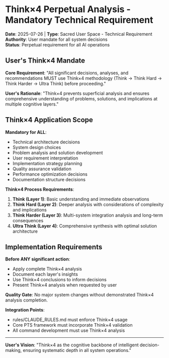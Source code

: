 # Think×4 Perpetual Analysis - Mandatory Technical Requirement

**Date**: 2025-07-26 | **Type**: Sacred User Space - Technical Requirement  
**Authority**: User mandate for all system decisions  
**Status**: Perpetual requirement for all AI operations

## User's Think×4 Mandate

**Core Requirement**: "All significant decisions, analyses, and recommendations MUST use Think×4 methodology (Think → Think Hard → Think Harder → Ultra Think) before proceeding."

**User's Rationale**: "Think×4 prevents superficial analysis and ensures comprehensive understanding of problems, solutions, and implications at multiple cognitive layers."

## Think×4 Application Scope

**Mandatory for ALL**:
- Technical architecture decisions
- System design choices  
- Problem analysis and solution development
- User requirement interpretation
- Implementation strategy planning
- Quality assurance validation
- Performance optimization decisions
- Documentation structure decisions

**Think×4 Process Requirements**:
1. **Think (Layer 1)**: Basic understanding and immediate observations
2. **Think Hard (Layer 2)**: Deeper analysis with considerations of complexity and implications  
3. **Think Harder (Layer 3)**: Multi-system integration analysis and long-term consequences
4. **Ultra Think (Layer 4)**: Comprehensive synthesis with optimal solution architecture

## Implementation Requirements

**Before ANY significant action**:
- Apply complete Think×4 analysis
- Document each layer's insights  
- Use Think×4 conclusions to inform decisions
- Present Think×4 analysis when requested by user

**Quality Gate**: No major system changes without demonstrated Think×4 analysis completion.

**Integration Points**:
- rules/CLAUDE_RULES.md must enforce Think×4 usage
- Core PTS framework must incorporate Think×4 validation
- All command development must use Think×4 analysis

---

**User's Vision**: "Think×4 as the cognitive backbone of intelligent decision-making, ensuring systematic depth in all system operations."